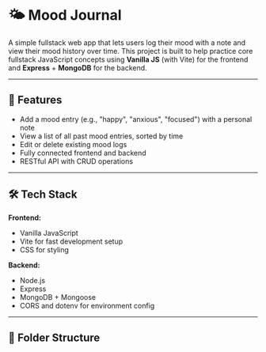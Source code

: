 # 🌤️ Mood Journal

A simple fullstack web app that lets users log their mood with a note and view their mood history over time. This project is built to help practice core fullstack JavaScript concepts using **Vanilla JS** (with Vite) for the frontend and **Express** + **MongoDB** for the backend.

---

## 🚀 Features

- Add a mood entry (e.g., "happy", "anxious", "focused") with a personal note
- View a list of all past mood entries, sorted by time
- Edit or delete existing mood logs
- Fully connected frontend and backend
- RESTful API with CRUD operations

---

## 🛠️ Tech Stack

**Frontend:**
- Vanilla JavaScript
- Vite for fast development setup
- CSS for styling

**Backend:**
- Node.js
- Express
- MongoDB + Mongoose
- CORS and dotenv for environment config

---

## 📁 Folder Structure

